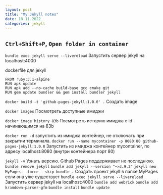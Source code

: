 ```yaml
---
layout: post
title: "My Jekyll notes"
date: 18.11.2022
categories: jekyll
---
```

`Ctrl+Shift+P`, `Open folder in container`
---
`bundle exec jekyll serve --livereload` Запустить сервер jekyll на localhost:4000

dockerfile для jekyll
```
FROM ruby:3.1-alpine
RUN apk update
RUN apk add --no-cache build-base gcc cmake git
RUN gem update bundler && gem install bundler jekyll
```

`docker build -t 'github-pages-jekyll:1.0.0' .` Создать image

`docker images` Посмотреть доступные имиджи

`docker image history 83b` Посмотреть историю имиджа с id начинающимся на 83b

`docker run -d` запустить из имиджа контейнер, не отключать при закрытии терминала.
`docker run --name mycontainer -p 8080:80 github-pages-jekyll:1.0.0` 
Запустить из имиджа контейнер mycontainer, по адресу localhost:8080 (внутри контейнера порт 80)

`jekyll -v` Узнать версию. Github Pages поддерживает не последнюю.
`bundle remove jekyll`
`bundle add jekyll --version "~>3.9.2"`
`jekyll new MyPages --force --skip-bundle .` Создать проект jekyll в папке MyPages если она уже существует
`bundle exec jekyll serve --livereload` Запустить сервер jekyll на localhost:4000
`bundle add webrick`
`bundle add kramdown-parser-gfm`
`bundle install`
`bundle update`